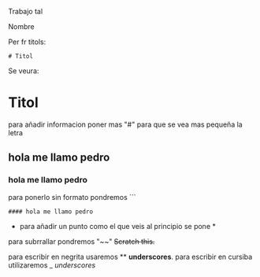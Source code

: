 Trabajo tal

Nombre


Per fr titols:
```
# Titol
```

Se veura:
# Titol

para añadir informacion poner mas "#" para que se vea mas pequeña la letra 

## hola me llamo pedro
### hola me llamo pedro
para ponerlo sin formato pondremos ```

``` #### hola me llamo pedro ```

* para añadir un punto como el que veis al principio se pone *

para subrrallar pondremos "~~"
~~Scratch this.~~

para escribir en negrita usaremos **
**underscores**.
para escribir en cursiba utilizaremos _
 _underscores_
